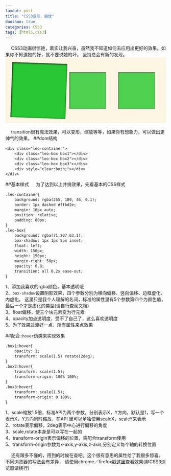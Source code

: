 ```yaml
---
layout: post
title: "CSS3变形、缩放"
duoshuo: true
categories: CSS3
tags: [html5,css3] 
---
```


&emsp;
CSS3动画很惊艳，着实让我兴奋，虽然我不知道如何去应用出更好的效果。如果你不知道她的好，就不要说她的坏。
坚持总会有新的发现。
![CSS3动画效果](static/images/20150110001.png)

<!-- more -->

&emsp;
transition很有魔法效果，可以变形，缩放等等，如果你有想象力，可以做出更帅气的效果。
##dom结构
	
	<div class="leo-container">
		<div class="leo-box box1"></div>
		<div class="leo-box box2"></div>
		<div class="leo-box box3"></div>
		<div style="clear:both;"></div>
	</div>

##基本样式
&emsp;
为了达到以上并排效果，先看基本的CSS样式
	
	.leo-container{
		background: rgba(255, 189, 46, 0.1);
	    border: 1px dashed #ffbd2e;
	    margin: 10px auto;
	    position: relative;
	    padding: 80px;
	}
	.leo-box{
		background: rgba(71,207,63,1);
		box-shadow: 1px 1px 5px inset;
		float: left;
		width: 150px;
		height: 150px;
		margin-right: 50px;
		opacity: 0.8;
		transition: all 0.2s ease-out;
	}


1、添加我喜欢的rgba颜色，基本透明哦  
2、`box-shadow`设置阴影效果，四个参数分别为横向偏移、竖向偏移、边框虚化、内虚化。
这里只是我个人理解的名词，标准的属性里有5个参数第四个为颜色值，最后一个才是虚化的类型(请自行查阅文档)  
3、float偏移，使三个块元素变为行元素  
4、opacity加点透明度，受不了自己了，这么喜欢透明度  
5、为了效果过渡好一点，所有属性来点效果  

##配合`:hover`伪类来实现效果

	.box1:hover{
		opacity: 1;
		transform: scale(1.5) rotate(2deg);
	}
	.box2:hover{
		transform: scale(1.5);
		transform-origin: 100% 100%;
	}
	.box3:hover{
		transform: scale(1.5);
		transform-origin: 0 100%;
	}

1、scale缩放1.5倍，标准API为两个参数，分别表示X，Y方向，默认是1，写一个表示X，Y方向同时缩放，在API
里可以单独使用scaleX，scaleY来表示  
2、rotate表示偏移，2deg表示中心进行偏移的角度  
3、scale,rotate本身是可以写在一起的  
4、transform-origin表示偏移的位置，需配合transform使用  
5、transform-origin参数为x-axis,y-axis,z-axis,分别定义每个轴的转换位置  

&emsp;
还有跟多不懂的，用到的时候在查吧。这个很有意思的属性给了我很多惊喜。不同浏览器的写法会有差异，
请使用chrome／firefox戳[这里](/demo/animation.html)查看效果(非CSS3浏览器请绕行)










